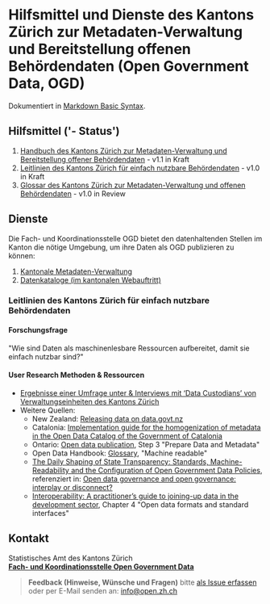 # Hilfsmittel und Dienste des Kantons Zürich zur Metadaten-Verwaltung und Bereitstellung offenen Behördendaten (Open Government Data, OGD)

Dokumentiert in [Markdown Basic Syntax](https://www.markdownguide.org/basic-syntax).

## Hilfsmittel ('- Status')
1. [Handbuch des Kantons Zürich zur Metadaten-Verwaltung und Bereitstellung offener Behördendaten](https://github.com/openZH/mdd-ogd-handbook/blob/main/metadatenverwaltung.md) - v1.1 in Kraft
2. [Leitlinien des Kantons Zürich für einfach nutzbare Behördendaten](https://github.com/openZH/mdd-ogd-handbook/blob/main/publikationsleitlinien.md) - v1.0 in Kraft
3. [Glossar des Kantons Zürich zur Metadaten-Verwaltung und offenen Behördendaten](https://github.com/openZH/mdd-ogd-handbook/blob/main/glossar.md) - v1.0 in Review

## Dienste
Die Fach- und Koordinationsstelle OGD bietet den datenhaltenden Stellen im Kanton die nötige Umgebung, um ihre Daten als OGD publizieren zu können:
1. [Kantonale Metadaten-Verwaltung](https://zh.ch/metadatenverwaltung)
2. [Datenkataloge (im kantonalen Webauftritt)](https://zh.ch/opendata)

### Leitlinien des Kantons Zürich für einfach nutzbare Behördendaten

#### Forschungsfrage
"Wie sind Daten als maschinenlesbare Ressourcen aufbereitet, damit sie einfach nutzbar sind?"

#### User Research Methoden & Ressourcen
- [Ergebnisse einer Umfrage unter & Interviews mit ‘Data Custodians’ von Verwaltungseinheiten des Kantons Zürich](https://docs.google.com/document/d/1IFRJPMRtX1rD5O8Sdqb1F3I-Sv3Y-V5-z3Kew6ywEkY/edit?usp=sharing)
- Weitere Quellen:
   - New Zealand: [Releasing data on data.govt.nz](https://www.data.govt.nz/catalogue-guide/releasing-data-on-data-govt-nz)
   - Catalonia: [Implementation guide for the homogenization of metadata in the Open Data Catalog of the Government of Catalonia](https://medium.com/opendatacharter/implementation-guide-for-the-homogenization-of-metadata-in-the-open-data-catalog-of-the-government-f5459543f262)
   - Ontario: [Open data publication](https://www.ontario.ca/document/open-data-guidebook-guide-open-data-directive/open-data-publication#section-2), Step 3 "Prepare Data and Metadata"
   - Open Data Handbook: [Glossary](http://opendatahandbook.org/glossary/en/terms/machine-readable/), "Machine readable"
   - [The Daily Shaping of State Transparency: Standards, Machine-Readability and the Configuration of Open Government Data Policies](https://sciencetechnologystudies.journal.fi/article/view/60221/pdf_36), referenziert in: [Open data governance and open governance: interplay or disconnect?](https://blog.okfn.org/2019/02/20/open-data-governance-and-open-governance-interplay-or-disconnect/)
   - [Interoperability: A practitioner’s guide to joining-up data in the development sector](https://www.data4sdgs.org/resources/interoperability-practitioners-guide-joining-data-development-sector), Chapter 4 "Open data formats and standard interfaces"

## Kontakt
Statistisches Amt des Kantons Zürich <br>
**[Fach- und Koordinationsstelle Open Government Data](https://www.zh.ch/de/direktion-der-justiz-und-des-innern/statistisches-amt/open-government-data.html#1128196644)**

> **Feedback (Hinweise, Wünsche und Fragen)** bitte [als Issue erfassen](https://github.com/openZH/mdd-ogd-handbook/issues) oder per E-Mail senden an: info@open.zh.ch
